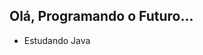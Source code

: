 ## Olá, Programando o Futuro...

- Estudando Java
  <div>
    <a href-"https://github.com/Rondysonr"
  </div>
